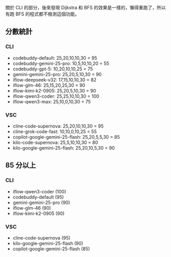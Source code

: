 關於 CLI 的部分，後來發現 Dijkstra 和 BFS 的效果是一樣的，懶得重跑了，所以有跑 BFS 的程式都不檢測這個功能。

## 分數統計
### CLI
- codebuddy-default: 25,20,10,10,30 = 95
- codebuddy-gemini-25-pro: 10,5,10,10,20 = 55
- codebuddy-gpt-5: 10,20,10,10,25 = 75
- gemini-gemini-25-pro: 25,20,5,10,30 = 90
- iflow-deepseek-v32: 17,15,10,10,30 = 82
- iflow-glm-46: 25,15,20,25,30 = 90
- iflow-kimi-k2-0905: 25,20,5,10,30 = 90
- iflow-qwen3-coder: 25,25,10,10,30 = 100
- iflow-qwen3-max: 25,10,0,10,30 = 75

### VSC
- cline-code-supernova: 25,20,10,10,30 = 95
- cline-grok-code-fast: 10,10,0,10,25 = 55
- copilot-google-gemini-25-flash: 25,20,5,5,30 = 85
- kilo-code-supernova: 25,5,10,10,30 = 80
- kilo-google-gemini-25-flash: 25,20,10,5,30 = 90

## 85 分以上
### CLI
- iflow-qwen3-coder (100)
- codebuddy-default (95)
- gemini-gemini-25-pro (90)
- iflow-glm-46 (90)
- iflow-kimi-k2-0905 (90)

### VSC
- cline-code-supernova (95)
- kilo-google-gemini-25-flash (90)
- copilot-google-gemini-25-flash (85)
